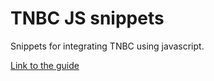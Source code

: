 # TNBC JS snippets
Snippets for integrating TNBC using javascript.

<a href="https://docs.google.com/document/d/1BwVGiR0QMr5Tr5BNFRwv7CiNnjM6K1eyRoWJbcsJaY0/edit?usp=sharing">Link to the guide</a>
